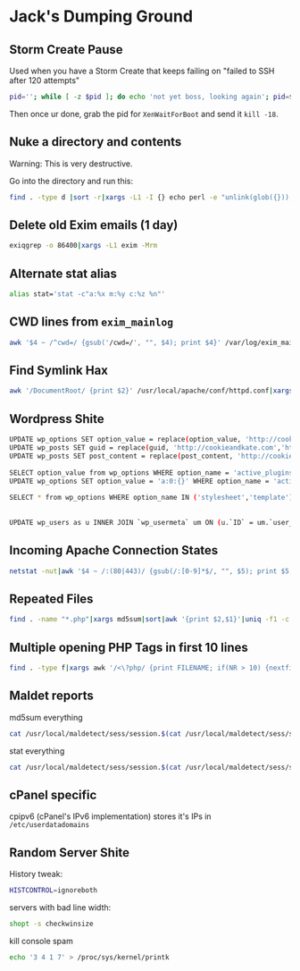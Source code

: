 Jack's Dumping Ground
=====================

Storm Create Pause
------------------

Used when you have a Storm Create that keeps failing on "failed to SSH after 120 attempts"

```bash
pid=''; while [ -z $pid ]; do echo 'not yet boss, looking again'; pid=$(ps faux|grep XenWaitForBoot|grep -v grep|awk '{print $2}'); sleep 5; done; kill -19 $pid; echo 'I CAUGHT THAT CREATE 4 U'
```

Then once ur done, grab the pid for `XenWaitForBoot` and send it `kill -18`.

Nuke a directory and contents
-----------------------------

Warning: This is very destructive.

Go into the directory and run this:

```bash
find . -type d |sort -r|xargs -L1 -I {} echo perl -e "unlink(glob({}));"
```

Delete old Exim emails (1 day)
------------------------------

```bash
exiqgrep -o 86400|xargs -L1 exim -Mrm
```

Alternate stat alias
--------------------

```bash
alias stat='stat -c"a:%x m:%y c:%z %n"'
```

CWD lines from `exim_mainlog`
-----------------------------

```bash
awk '$4 ~ /^cwd=/ {gsub('/cwd=/', "", $4); print $4}' /var/log/exim_mainlog|sort|uniq -c|sort
```

Find Symlink Hax
----------------

```bash
awk '/DocumentRoot/ {print $2}' /usr/local/apache/conf/httpd.conf|xargs -I{} find {} -type l|awk -F'/' 'BEGIN {OFS="/"} ; {$NF=""; print $0}'|sort|uniq|xargs -L1 stat -c"a:%x m:%y c:%z %n"|sort -k3
```

Wordpress Shite
---------------

```bash
UPDATE wp_options SET option_value = replace(option_value, 'http://cookieandkate.com', 'http://lwdev.cookieandkate.com') WHERE option_name IN ('siteurl', 'home');
UPDATE wp_posts SET guid = replace(guid, 'http://cookieandkate.com','http://lwdev.cookieandkate.com') WHERE guid LIKE "%cookieandkate.com%";
UPDATE wp_posts SET post_content = replace(post_content, 'http://cookieandkate.com','http://lwdev.cookieandkate.com') WHERE guid LIKE "%cookieandkate.com%";
 
SELECT option_value from wp_options WHERE option_name = 'active_plugins';
UPDATE wp_options SET option_value = 'a:0:{}' WHERE option_name = 'active_plugins';
 
SELECT * from wp_options WHERE option_name IN ('stylesheet','template');
 
 
UPDATE wp_users as u INNER JOIN `wp_usermeta` um ON (u.`ID` = um.`user_id`) SET u.`user_pass`=MD5('pa55w0rd') where um.`meta_value` like "%administrator%";
```

Incoming Apache Connection States
---------------------------------

```bash
netstat -nut|awk '$4 ~ /:(80|443)/ {gsub(/:[0-9]*$/, "", $5); print $5, $6}'|sort|uniq -c|sort -n
```

Repeated Files
--------------

```bash
find . -name "*.php"|xargs md5sum|sort|awk '{print $2,$1}'|uniq -f1 -c|awk '{print $1, $2}'|sort -n
```

Multiple opening PHP Tags in first 10 lines
-------------------------------------------

```bash
find . -type f|xargs awk '/<\?php/ {print FILENAME; if(NR > 10) {nextfile}}'|sort|uniq -c|sort -n
```

Maldet reports
--------------

md5sum everything

```bash
cat /usr/local/maldetect/sess/session.$(cat /usr/local/maldetect/sess/session.last)|tail -n +11|head -n -2|awk '{print $3}'|xargs md5sum
````

stat everything

```bash
cat /usr/local/maldetect/sess/session.$(cat /usr/local/maldetect/sess/session.last)|tail -n +11|head -n -2|awk '{print $3}'|xargs stat -c"p:%a a:%x m:%y c:%z %n"|sort -k3
```

cPanel specific
---------------

cpipv6 (cPanel's IPv6 implementation) stores it's IPs in `/etc/userdatadomains`

Random Server Shite
-------------------

History tweak:

```bash
HISTCONTROL=ignoreboth
```

servers with bad line width:

```bash
shopt -s checkwinsize
```

kill console spam

```bash
echo '3 4 1 7' > /proc/sys/kernel/printk
```

